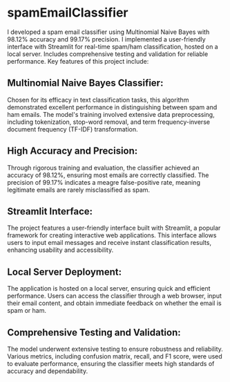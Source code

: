 # spamEmailClassifier
 I developed a spam email classifier using Multinomial Naive Bayes with 98.12% accuracy and 99.17% precision. I implemented a user-friendly interface with Streamlit for real-time spam/ham classification, hosted on a local server. Includes comprehensive testing and validation for reliable performance.
Key features of this project include:

## Multinomial Naive Bayes Classifier:
Chosen for its efficacy in text classification tasks, this algorithm demonstrated excellent performance in distinguishing between spam and ham emails. The model's training involved extensive data preprocessing, including tokenization, stop-word removal, and term frequency-inverse document frequency (TF-IDF) transformation.

## High Accuracy and Precision:
Through rigorous training and evaluation, the classifier achieved an accuracy of 98.12%, ensuring most emails are correctly classified. The precision of 99.17% indicates a meagre false-positive rate, meaning legitimate emails are rarely misclassified as spam.

## Streamlit Interface:
The project features a user-friendly interface built with Streamlit, a popular framework for creating interactive web applications. This interface allows users to input email messages and receive instant classification results, enhancing usability and accessibility.

## Local Server Deployment:
The application is hosted on a local server, ensuring quick and efficient performance. Users can access the classifier through a web browser, input their email content, and obtain immediate feedback on whether the email is spam or ham.

## Comprehensive Testing and Validation:
The model underwent extensive testing to ensure robustness and reliability. Various metrics, including confusion matrix, recall, and F1 score, were used to evaluate performance, ensuring the classifier meets high standards of accuracy and dependability.

